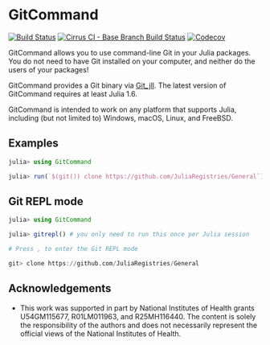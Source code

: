 # GitCommand

[![Build Status](https://travis-ci.com/bcbi/GitCommand.jl.svg?branch=master)](https://travis-ci.com/bcbi/GitCommand.jl)
[![Cirrus CI - Base Branch Build Status](https://img.shields.io/cirrus/github/bcbi/GitCommand.jl)](https://cirrus-ci.com/github/bcbi/GitCommand.jl)
[![Codecov](https://codecov.io/gh/bcbi/GitCommand.jl/branch/master/graph/badge.svg)](https://codecov.io/gh/bcbi/GitCommand.jl)

GitCommand allows you to use command-line Git in your Julia packages. You do
not need to have Git installed on your computer, and neither do the users of
your packages!

GitCommand provides a Git binary via
[Git_jll](https://github.com/JuliaBinaryWrappers/Git_jll.jl).
The latest version of GitCommand requires at least Julia 1.6.

GitCommand is intended to work on any platform that supports Julia,
including (but not limited to) Windows, macOS, Linux, and FreeBSD.

## Examples

```julia
julia> using GitCommand

julia> run(`$(git()) clone https://github.com/JuliaRegistries/General`)
```

## Git REPL mode

```julia
julia> using GitCommand

julia> gitrepl() # you only need to run this once per Julia session

# Press , to enter the Git REPL mode

git> clone https://github.com/JuliaRegistries/General
```

## Acknowledgements

- This work was supported in part by National Institutes of Health grants U54GM115677, R01LM011963, and R25MH116440. The content is solely the responsibility of the authors and does not necessarily represent the official views of the National Institutes of Health.
